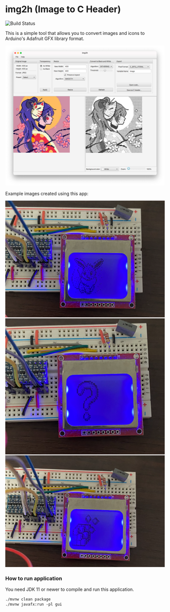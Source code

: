 # img2h (Image to C Header)

![Build Status](https://github.com/marcin-chwedczuk/img2h/actions/workflows/ci.yaml/badge.svg)

This is a simple tool that allows you to convert
images and icons to Arduino's Adafruit GFX library format.

![Main window](docs/main-window.png)

Example images created using this app:

![Demo 1](docs/demo1.png)
![Demo 2](docs/demo2.png)
![Demo 3](docs/demo3.png)

### How to run application

You need JDK 11 or newer to compile and run this application.
```
./mvnw clean package
./mvnw javafx:run -pl gui
```

